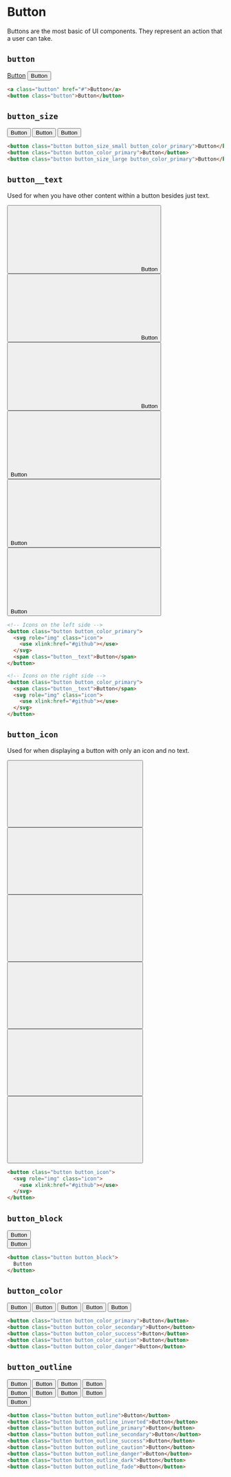 # Button

<p class="text_lead">Buttons are the most basic of UI components. They represent an action that a user can take.</p>

## `button`

<div class="demo demo_medium_row">
  <div class="demo__render">
    <a class="button" href="#">Button</a>
    <button class="button">Button</button>
  </div><!-- .demo__render -->
  <div class="demo__code">

```html
<a class="button" href="#">Button</a>
<button class="button">Button</button>
```

  </div><!-- .demo__code -->
</div><!-- .demo -->

## `button_size`

<div class="demo demo_medium_row">
  <div class="demo__render">
    <button class="button button_size_small button_color_primary">Button</button>
    <button class="button button_color_primary">Button</button>
    <button class="button button_size_large button_color_primary">Button</button>
  </div><!-- .demo__render -->
  <div class="demo__code">

```html
<button class="button button_size_small button_color_primary">Button</button>
<button class="button button_color_primary">Button</button>
<button class="button button_size_large button_color_primary">Button</button>
```

  </div><!-- .demo__code -->
</div><!-- .demo -->

## `button__text`

Used for when you have other content within a button besides just text.

<div class="demo demo_medium_row">
  <div class="demo__render">
    <div class="demo__group">
      <button class="button button_size_small button_color_primary">
        <svg role="img" class="icon">
          <use xlink:href="#github"></use>
        </svg>
        <span class="button__text">Button</span>
      </button>
      <button class="button button_color_primary">
        <svg role="img" class="icon">
          <use xlink:href="#github"></use>
        </svg>
        <span class="button__text">Button</span>
      </button>
      <button class="button button_size_large button_color_primary">
        <svg role="img" class="icon">
          <use xlink:href="#github"></use>
        </svg>
        <span class="button__text">Button</span>
      </button>
    </div>
    <div class="demo__group">
      <button class="button button_size_small button_color_primary">
        <span class="button__text">Button</span>
        <svg role="img" class="icon">
          <use xlink:href="#github"></use>
        </svg>
      </button>
      <button class="button button_color_primary">
        <span class="button__text">Button</span>
        <svg role="img" class="icon">
          <use xlink:href="#github"></use>
        </svg>
      </button>
      <button class="button button_size_large button_color_primary">
        <span class="button__text">Button</span>
        <svg role="img" class="icon">
          <use xlink:href="#github"></use>
        </svg>
      </button>
    </div>
  </div><!-- .demo__render -->
  <div class="demo__code">

```html
<!-- Icons on the left side -->
<button class="button button_color_primary">
  <svg role="img" class="icon">
    <use xlink:href="#github"></use>
  </svg>
  <span class="button__text">Button</span>
</button>

<!-- Icons on the right side -->
<button class="button button_color_primary">
  <span class="button__text">Button</span>
  <svg role="img" class="icon">
    <use xlink:href="#github"></use>
  </svg>
</button>
```

  </div><!-- .demo__code -->
</div><!-- .demo -->

## `button_icon`

Used for when displaying a button with only an icon and no text.

<div class="demo demo_medium_row">
  <div class="demo__render">
    <button class="button button_size_small button_icon">
      <svg role="img" class="icon">
        <use xlink:href="#github"></use>
      </svg>
    </button>
    <button class="button button_size_small button_icon button_color_primary">
      <svg role="img" class="icon">
        <use xlink:href="#github"></use>
      </svg>
    </button>
    <button class="button button_icon">
      <svg role="img" class="icon">
        <use xlink:href="#github"></use>
      </svg>
    </button>
    <button class="button button_icon button_color_primary">
      <svg role="img" class="icon">
        <use xlink:href="#github"></use>
      </svg>
    </button>
    <button class="button button_size_large button_icon">
      <svg role="img" class="icon">
        <use xlink:href="#github"></use>
      </svg>
    </button>
    <button class="button button_size_large button_icon button_color_primary">
      <svg role="img" class="icon">
        <use xlink:href="#github"></use>
      </svg>
    </button>
  </div><!-- .demo__render -->
  <div class="demo__code">

```html
<button class="button button_icon">
  <svg role="img" class="icon">
    <use xlink:href="#github"></use>
  </svg>
</button>
```

  </div><!-- .demo__code -->
</div><!-- .demo -->

## `button_block`

<div class="demo demo_medium_row">
  <div class="demo__render">
    <div class="demo__group">
      <button class="button button_block button_color_primary">Button</button>
    </div>
    <div class="demo__group">
      <button class="button button_block button_color_secondary">Button</button>
    </div>
  </div><!-- .demo__render -->
  <div class="demo__code">

```html
<button class="button button_block">
  Button
</button>
```

  </div><!-- .demo__code -->
</div><!-- .demo -->

## `button_color`

<div class="demo demo_medium_row">
  <div class="demo__render">
    <button class="button button_color_primary">Button</button>
    <button class="button button_color_secondary">Button</button>
    <button class="button button_color_success">Button</button>
    <button class="button button_color_caution">Button</button>
    <button class="button button_color_danger">Button</button>
  </div><!-- .demo__render -->
  <div class="demo__code">

```html
<button class="button button_color_primary">Button</button>
<button class="button button_color_secondary">Button</button>
<button class="button button_color_success">Button</button>
<button class="button button_color_caution">Button</button>
<button class="button button_color_danger">Button</button>
```

  </div><!-- .demo__code -->
</div><!-- .demo -->

## `button_outline`

<div class="demo demo_medium_row">
  <div class="demo__render">
    <div class="demo__group">
      <button class="button button_outline">Button</button>
      <button class="button button_outline_primary">Button</button>
      <button class="button button_outline_secondary">Button</button>
      <button class="button button_outline_success">Button</button>
    </div>
    <div class="demo__group">
      <button class="button button_outline_caution">Button</button>
      <button class="button button_outline_danger">Button</button>
      <button class="button button_outline_dark">Button</button>
      <button class="button button_outline_fade">Button</button>
    </div>
    <div class="demo__group demo__group_inverted">
      <button class="button button_outline_inverted">Button</button>
    </div>
  </div><!-- .demo__render -->
  <div class="demo__code">

```html
<button class="button button_outline">Button</button>
<button class="button button_outline_inverted">Button</button>
<button class="button button_outline_primary">Button</button>
<button class="button button_outline_secondary">Button</button>
<button class="button button_outline_success">Button</button>
<button class="button button_outline_caution">Button</button>
<button class="button button_outline_danger">Button</button>
<button class="button button_outline_dark">Button</button>
<button class="button button_outline_fade">Button</button>
```

  </div><!-- .demo__code -->
</div><!-- .demo -->
